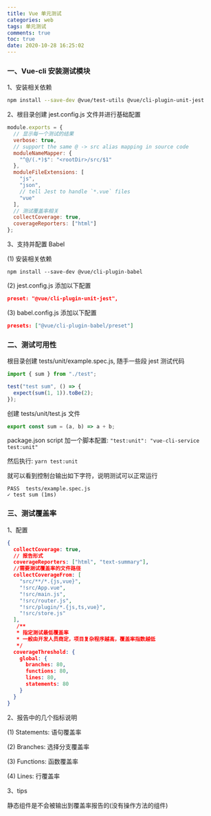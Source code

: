```yaml
---
title: Vue 单元测试
categories: web
tags: 单元测试
comments: true
toc: true
date: 2020-10-28 16:25:02
---
```

### 一、Vue-cli 安装测试模块

1、安装相关依赖

```sh
npm install --save-dev @vue/test-utils @vue/cli-plugin-unit-jest
```

2、根目录创建 jest.config.js 文件并进行基础配置

```js
module.exports = {
  // 显示每一个测试的结果
  verbose: true,
  // support the same @ -> src alias mapping in source code
  moduleNameMapper: {
    "^@/(.*)$": "<rootDir>/src/$1"
  },
  moduleFileExtensions: [
    "js",
    "json",
    // tell Jest to handle `*.vue` files
    "vue"
  ],
  // 测试覆盖率相关
  collectCoverage: true,
  coverageReporters: ["html"]
};
```

3、支持并配置 Babel 

(1) 安装相关依赖

```shell
npm install --save-dev @vue/cli-plugin-babel
```

(2) jest.config.js 添加以下配置

```json
preset: "@vue/cli-plugin-unit-jest",
```

(3) babel.config.js 添加以下配置 

```json
presets: ["@vue/cli-plugin-babel/preset"]
```

### 二、测试可用性

根目录创建 tests/unit/example.spec.js, 随手一些段 jest 测试代码

```js
import { sum } from "./test";

test("test sum", () => {
  expect(sum(1, 1)).toBe(2);
});
```

创建 tests/unit/test.js 文件

```js
export const sum = (a, b) => a + b;
```

package.json script 加一个脚本配置: `"test:unit": "vue-cli-service test:unit"`

然后执行: `yarn test:unit`

就可以看到控制台输出如下字符，说明测试可以正常运行

```
PASS  tests/example.spec.js
✓ test sum (1ms)
```

### 三、测试覆盖率

1、配置

```json
{
  collectCoverage: true,
  // 报告形式
  coverageReporters: ["html", "text-summary"],
  //需要测试覆盖率的文件路径
  collectCoverageFrom: [ 
    "src/**/*.{js,vue}",
    "!src/App.vue",
    "!src/main.js",
    "!src/router.js",
    "!src/plugin/*.{js,ts,vue}",
    "!src/store.js"
  ],
   /**
   * 指定测试最低覆盖率
   * 一般由开发人员商定，项目复杂程序越高，覆盖率指数越低
   */
  coverageThreshold: {
    global: {
      branches: 80,
      functions: 80,
      lines: 80,
      statements: 80
    }
  }
}
```

2、报告中的几个指标说明

(1) Statements: 语句覆盖率

(2) Branches: 选择分支覆盖率

(3) Functions: 函数覆盖率

(4) Lines: 行覆盖率

3、tips

静态组件是不会被输出到覆盖率报告的(没有操作方法的组件)





